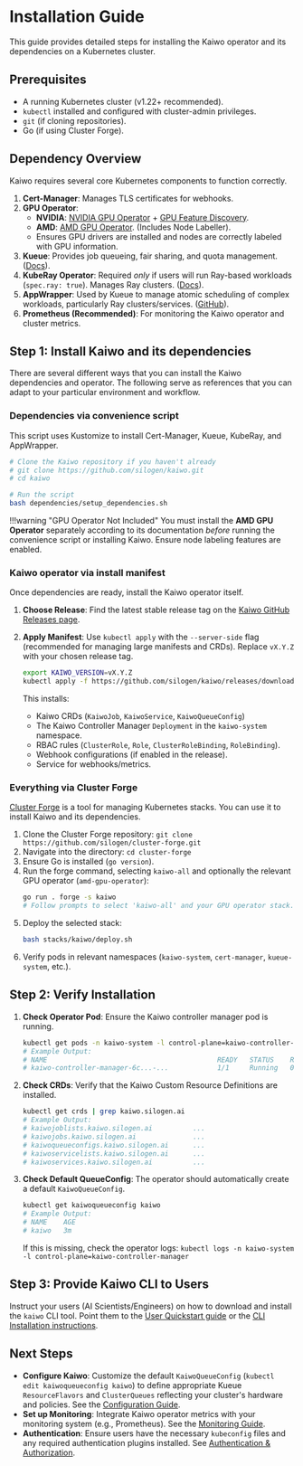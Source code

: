 # Installation Guide

This guide provides detailed steps for installing the Kaiwo operator and its dependencies on a Kubernetes cluster.

## Prerequisites

*   A running Kubernetes cluster (v1.22+ recommended).
*   `kubectl` installed and configured with cluster-admin privileges.
*   `git` (if cloning repositories).
*   Go (if using Cluster Forge).

## Dependency Overview

Kaiwo requires several core Kubernetes components to function correctly.

1.  **Cert-Manager**: Manages TLS certificates for webhooks.
2.  **GPU Operator**:
    *   **NVIDIA**: [NVIDIA GPU Operator](https://docs.nvidia.com/datacenter/cloud-native/gpu-operator/overview.html) + [GPU Feature Discovery](https://docs.nvidia.com/datacenter/cloud-native/gpu-operator/gpu-feature-discovery.html).
    *   **AMD**: [AMD GPU Operator](https://github.com/ROCm/amdgpu-operator). (Includes Node Labeller).
    *   Ensures GPU drivers are installed and nodes are correctly labeled with GPU information.
3.  **Kueue**: Provides job queueing, fair sharing, and quota management. ([Docs](https://kueue.sigs.k8s.io/)).
4.  **KubeRay Operator**: Required *only* if users will run Ray-based workloads (`spec.ray: true`). Manages Ray clusters. ([Docs](https://docs.ray.io/en/latest/cluster/kubernetes/index.html)).
5.  **AppWrapper**: Used by Kueue to manage atomic scheduling of complex workloads, particularly Ray clusters/services. ([GitHub](https://github.com/project-codeflare/appwrapper)).
6.  **Prometheus (Recommended)**: For monitoring the Kaiwo operator and cluster metrics.

## Step 1: Install Kaiwo and its dependencies

There are several different ways that you can install the Kaiwo dependencies and operator. The following serve as references that you can adapt to your particular environment and workflow.

### Dependencies via convenience script

This script uses Kustomize to install Cert-Manager, Kueue, KubeRay, and AppWrapper.

```bash
# Clone the Kaiwo repository if you haven't already
# git clone https://github.com/silogen/kaiwo.git
# cd kaiwo

# Run the script
bash dependencies/setup_dependencies.sh
```

!!!warning "GPU Operator Not Included"
    You must install the **AMD GPU Operator** separately according to its documentation *before* running the convenience script or installing Kaiwo. Ensure node labeling features are enabled.

### Kaiwo operator via install manifest

Once dependencies are ready, install the Kaiwo operator itself.

1.  **Choose Release**: Find the latest stable release tag on the [Kaiwo GitHub Releases page](https://github.com/silogen/kaiwo/releases).
2.  **Apply Manifest**: Use `kubectl apply` with the `--server-side` flag (recommended for managing large manifests and CRDs). Replace `vX.Y.Z` with your chosen release tag.

    ```bash
    export KAIWO_VERSION=vX.Y.Z
    kubectl apply -f https://github.com/silogen/kaiwo/releases/download/${KAIWO_VERSION}/install.yaml --server-side
    ```

    This installs:

    *   Kaiwo CRDs (`KaiwoJob`, `KaiwoService`, `KaiwoQueueConfig`)
    *   The Kaiwo Controller Manager `Deployment` in the `kaiwo-system` namespace.
    *   RBAC rules (`ClusterRole`, `Role`, `ClusterRoleBinding`, `RoleBinding`).
    *   Webhook configurations (if enabled in the release).
    *   Service for webhooks/metrics.

### Everything via Cluster Forge

[Cluster Forge](https://github.com/silogen/cluster-forge) is a tool for managing Kubernetes stacks. You can use it to install Kaiwo and its dependencies.

1.  Clone the Cluster Forge repository: `git clone https://github.com/silogen/cluster-forge.git`
2.  Navigate into the directory: `cd cluster-forge`
3.  Ensure Go is installed (`go version`).
4.  Run the forge command, selecting `kaiwo-all` and optionally the relevant GPU operator (`amd-gpu-operator`):
    ```bash
    go run . forge -s kaiwo
    # Follow prompts to select 'kaiwo-all' and your GPU operator stack.
    ```
5.  Deploy the selected stack:
    ```bash
    bash stacks/kaiwo/deploy.sh
    ```
6.  Verify pods in relevant namespaces (`kaiwo-system`, `cert-manager`, `kueue-system`, etc.).

## Step 2: Verify Installation

1.  **Check Operator Pod**: Ensure the Kaiwo controller manager pod is running.
    ```bash
    kubectl get pods -n kaiwo-system -l control-plane=kaiwo-controller-manager
    # Example Output:
    # NAME                                          READY   STATUS    RESTARTS   AGE
    # kaiwo-controller-manager-6c...-...            1/1     Running   0          2m
    ```

2.  **Check CRDs**: Verify that the Kaiwo Custom Resource Definitions are installed.
    ```bash
    kubectl get crds | grep kaiwo.silogen.ai
    # Example Output:
    # kaiwojoblists.kaiwo.silogen.ai          ...
    # kaiwojobs.kaiwo.silogen.ai              ...
    # kaiwoqueueconfigs.kaiwo.silogen.ai      ...
    # kaiwoservicelists.kaiwo.silogen.ai      ...
    # kaiwoservices.kaiwo.silogen.ai          ...
    ```

3.  **Check Default QueueConfig**: The operator should automatically create a default `KaiwoQueueConfig`.
    ```bash
    kubectl get kaiwoqueueconfig kaiwo
    # Example Output:
    # NAME    AGE
    # kaiwo   3m
    ```
    If this is missing, check the operator logs: `kubectl logs -n kaiwo-system -l control-plane=kaiwo-controller-manager`

## Step 3: Provide Kaiwo CLI to Users

Instruct your users (AI Scientists/Engineers) on how to download and install the `kaiwo` CLI tool. Point them to the [User Quickstart guide](../scientist/quickstart.md) or the [CLI Installation instructions](./../getting-started/installation.md#kaiwo-cli-tool).

## Next Steps

*   **Configure Kaiwo**: Customize the default `KaiwoQueueConfig` (`kubectl edit kaiwoqueueconfig kaiwo`) to define appropriate Kueue `ResourceFlavors` and `ClusterQueues` reflecting your cluster's hardware and policies. See the [Configuration Guide](./configuration.md).
*   **Set up Monitoring**: Integrate Kaiwo operator metrics with your monitoring system (e.g., Prometheus). See the [Monitoring Guide](./monitoring.md).
*   **Authentication**: Ensure users have the necessary `kubeconfig` files and any required authentication plugins installed. See [Authentication & Authorization](./auth.md).
